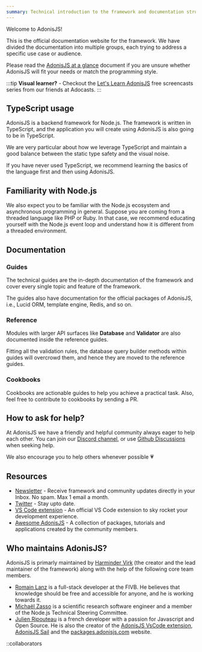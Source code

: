 ```yaml
---
summary: Technical introduction to the framework and documentation structure.
---
```


Welcome to AdonisJS!

This is the official documentation website for the framework. We have divided the documentation into multiple groups, each trying to address a specific use case or audience.

Please read the [AdonisJS at a glance](https://adonisjs.com/adonisjs-at-a-glance) document if you are unsure whether AdonisJS will fit your needs or match the programming style.

:::tip
**Visual learner?** - Checkout the [Let's Learn AdonisJS](https://adocasts.com/series/lets-learn-adonisjs-5/lesson/1) free screencasts series from our friends at Adocasts.
:::

## TypeScript usage

AdonisJS is a backend framework for Node.js. The framework is written in TypeScript, and the application you will create using AdonisJS is also going to be in TypeScript.

We are very particular about how we leverage TypeScript and maintain a good balance between the static type safety and the visual noise.

If you have never used TypeScript, we recommend learning the basics of the language first and then using AdonisJS.

## Familiarity with Node.js 

We also expect you to be familiar with the Node.js ecosystem and asynchronous programming in general. Suppose you are coming from a threaded language like PHP or Ruby. In that case, we recommend educating yourself with the Node.js event loop and understand how it is different from a threaded environment.

## Documentation

### Guides

The technical guides are the in-depth documentation of the framework and cover every single topic and feature of the framework.

The guides also have documentation for the official packages of AdonisJS, i.e., Lucid ORM, template engine, Redis, and so on.

### Reference

Modules with larger API surfaces like **Database** and **Validator** are also documented inside the reference guides.

Fitting all the validation rules, the database query builder methods within guides will overcrowd them, and hence they are moved to the reference guides.

### Cookbooks

Cookbooks are actionable guides to help you achieve a practical task. Also, feel free to contribute to cookbooks by sending a PR.

## How to ask for help?
At AdonisJS we have a friendly and helpful community always eager to help each other. You can join our [Discord channel](https://discord.gg/vDcEjq6), or use [Github Discussions](https://github.com/adonisjs/core/discussions) when seeking help.

We also encourage you to help others whenever possible 💗

## Resources

- [Newsletter](https://news.adonisjs.com) - Receive framework and community updates directly in your Inbox. No spam. Max 1 email a month.
- [Twitter](https://twitter.com/adonisframework) - Stay upto date.
- [VS Code extension](https://marketplace.visualstudio.com/items?itemName=jripouteau.adonis-vscode-extension) - An official VS Code extension to sky rocket your development experience.
- [Awesome AdonisJS](https://github.com/adonisjs-community/awesome-adonisjs) - A collection of packages, tutorials and applications created by the community members.

## Who maintains AdonisJS?
AdonisJS is primarly maintained by [Harminder Virk](https://twitter.com/AmanVirk1) (the creator and the lead maintainer of the framework) along with the help of the following core team members.

- [Romain Lanz](https://twitter.com/romainlanz) is a full-stack developer at the FIVB. He believes that knowledge should be free and accessible for anyone, and he is working towards it.
- [Michaël Zasso](https://twitter.com/targos89) is a scientific research software engineer and a member of the Node.js Technical Steering Committee.
- [Julien Ripouteau](https://twitter.com/julien_rpt) is a french developer with a passion for Javascript and Open Source. He is also the creator of the [AdonisJS VsCode extension](https://marketplace.visualstudio.com/items?itemName=jripouteau.adonis-vscode-extension), [AdonisJS Sail](https://github.com/Julien-R44/adonis-sail) and the [packages.adonisjs.com](https://packages.adonisjs.com) website.

::collaborators

